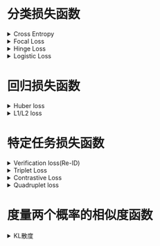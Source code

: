 # 分类损失函数
<details>
  <summary>Cross Entropy</summary>
  <h2>1. 损失函数介绍</h2>
    <br />交叉熵（Cross Entropy）是Shannon信息论中一个重要概念，主要用于度量两个概率分布间的差异性信息。
    <br />交叉熵损失函数用于度量实际输出（概率）与期望输出（概率）的距离，也就是交叉熵的值越小，两个概率分布就越接近。
    <br />交叉熵函数常用于分类(classification)。
  <h2>2. 表达式</h2>
    <br />Cross Entropy Loss 定义如下:
    <br /><img src = "figures/CELoss.png" width = "50%">
  <h2>3. 代码实现</h2>
    <br />Cross Entropy Loss的Python代码
    <pre>
    
    def cross_entropy(a, y):
        return np.sum(np.nan_to_num(-y*np.log(a)-(1-y)*np.log(1-a)))

    # tensorflow version
    loss = tf.reduce_mean(-tf.reduce_sum(y_*tf.log(y), reduction_indices=[1]))

    # numpy version
    loss = np.mean(-np.sum(y_*np.log(y), axis=1))</pre>
</details>

<details>
  <summary>Focal Loss</summary>
  <h2>1. 损失函数介绍</h2>
    <br /> Focal Loss是用于分类问题的带参损失函数, 当前object detection算法：
    <br /> 1. two-stage detector: Faster-RCNN为代表，需要region proposal的算法，由于RPN需要对object进行两次过滤(2-stage)，准确率较高但速度慢
    <br /> 2. one-stage detector: YOLO为代表，速度快准确率不高
    <br /> Focal loss 的目的是让one-stage在维持速度的前提下达到two-stage准确率。作者认为one-stage准确率不佳的核心原因：样本类别不均衡。Focal Loss采用调制因子来减少易分类样本的权重，从而使得模型在训练时更专注于难分类的样本。
  <h2>2. 表达式</h2>
    <br />focal Loss 定义如下:
    <br /><img src = "figures/focal_loss.png" width = "50%">
  <h2>3. 代码实现</h2>
    <br />Focal损失函数的Python代码
    <pre>
       class FocalLoss(nn.Module):
          def __init__(self, gamma=0,alpha=1):
              super(FocalLoss, self).__init__()
              self.gamma = gamma
              self.ce = nn.CrossEntropyLoss()
              self.alpha=alpha
          def forward(self, input, target):
              logp = self.ce(input, target)
              p = torch.exp(-logp)
              loss = (1 - p) ** self.gamma * logp
              loss = self.alpha*loss
              return loss.mean()</pre>
</details>

<details>
  <summary>Hinge Loss</summary>
  <h2>1. 损失函数介绍</h2>
    <br /> 用于2分类问题的不带参损失函数，标签值y的取值+1/-1, 预测值y'∈R, 该二分类问题的目标函数的要求：当y大于等于+1或者小于等于-1时，都是分类器确定的分类结果，此时的损失函数loss为0；而当预测值y'∈(−1,1)时，分类器对分类结果不确定，loss不为0。显然，当y'=0时，loss达到最大值重，从而使得模型在训练时更专注于难分类的样本。
  <h2>2. 表达式</h2>
    <br />Hinge Loss 定义如下:
    <br /><img src = "figures/hinge_loss.png" width = "50%">
  <h2>3. 代码实现</h2>
    <br />Hinge损失函数的Python代码
    <pre>
       loss = max(0, 1-target*prediction)</pre>
</details>

<details>
  <summary>Logistic Loss</summary>
  <h2>1. 损失函数介绍</h2>
    <br /> 用于二分类问题的损失函数
  <h2>2. 表达式</h2>
    <br />Logistic Loss 定义如下:
    <br /><img src = "figures/Logistic_loss.png" width = "50%">
  <h2>3. 代码实现</h2>
    <br />Logistic损失函数的Python代码
    <pre>
       loss = 1 / (1 + torch.exp(-x))</pre>
</details>



# 回归损失函数
<details>
  <summary>Huber loss</summary>
  <h2>1. 损失函数介绍</h2>
    <br /> Huber Loss 是一个用于回归问题的带参损失函数, 优点是能增强平方误差损失函数(MSE, mean square error)对离群点的鲁棒性。
    <br /> 当预测偏差小于 δ 时，它采用平方误差,当预测偏差大于 δ 时，采用的线性误差。
    <br /> 相比于最小二乘的线性回归，HuberLoss降低了对离群点的惩罚程度，所以 HuberLoss 是一种常用的鲁棒的回归损失函数。
  <h2>2. 表达式</h2>
    <br />Huber Loss 定义如下:
    <br /><img src = "figures/Huber Loss.png" width = "50%">
  <h2>3. 代码实现</h2>
    <br />Huber损失函数的Python代码
    <pre># huber 损失
def huber(true, pred, delta):
    loss = np.where(np.abs(true-pred) < delta , 0.5*((true-pred)**2), delta*np.abs(true - pred) - 0.5*(delta**2))
    return np.sum(loss)</pre>
</details>

<details>
  <summary>L1/L2 loss</summary>
  <h2>1. L1-norm loss function</h2>
    <br /><img src = "figures/L1.png" width = "100%">
  <h2>2. L2-norm loss function</h2>
    <br /><img src = "figures/L2.png" width = "100%">
  <h2>3. L1和L2 损失函数区别</h2>
    <br />L2损失函数是最最常用的损失函数，在回归问题中，也就是我们耳熟能详的最小二乘法。并且在满足高斯马尔可夫条件的时候，可以证明使用L2损失函数所得的参数具有无偏性和有效性。
    <br />但是，L1损失函数也有其自己的优点，下面我们对两个损失函数进行比较。
    <br /><img src = "figures/L1L2.png" width = "100%"> 
    <br />稳健性:
    <br />L1损失函数稳健性强是它最大的优点。面对误差较大的观测，L1损失函数不容易受到它的影响。这是因为:L1损失函数增加的只是一个误差，而L2损失函数增加的是误差的平方。当误差较大时，使用L2损失函数，我们需要更大程度的调整模型以适应这个观测，所以L2损失函数没有L1损失函数那么稳定。
    <br />那么，当我们认为模型中可能存在异常值时，使用L1损失函数可能会更好；但是，当我们需要把误差较大的观测也纳入模型中时，使用L2损失函数更好一些。
    <br />解的稳定性:
    <br />首先，从求解效率上来说，L2损失函数处处可导，而L1损失函数在零点位置是不可导的，这就使得使用L2损失函数求解可以得到一个解析解，而L1损失函数则没有；
    <br />其次，当数据有一个微小的变化时，L1损失函数的变化更大，其解更加的不稳定。

  <h2>4. 代码实现</h2>
    <br />L1/L2 loss的Python代码
    <pre>
    import numpy as np
    #定义L1损失函数
    def L1_loss(y_true,y_pre): 
        return np.sum(np.abs(y_true-y_pre))
    #定义L2损失函数
    def L2_loss(y_true,y_pre):
        return np.sum(np.square(y_true-y_pre))</pre>
</details>

# 特定任务损失函数
<details>
  <summary>Verification loss(Re-ID)</summary>
  <h2>1. 损失函数介绍</h2>
  <h2>2. 表达式</h2>
</details>
  
<details>
  <summary>Triplet Loss</summary>
  <h2>1. 损失函数介绍</h2>
    <br /> 回归问题损失函数，用于人脸识别，学习人脸的embedding, 相似的人脸对应的embedding在特征空间内相近，以此距离作人脸识别
  <h2>2. 表达式</h2>
    <br />Triplet Loss 定义如下:
    <br /> (a, p, n) a: anchor, p: positive sample, n: negetive sample
    <br /><img src = "figures/Triplet_loss.png" width = "50%">
  <h2>3. 代码实现</h2>
    <br />Triplet损失函数的Python代码
    <pre>
       triplet_loss = np.maximum(positive_dist - negative_dist + margin, 0.0)</pre>
</details>

<details>
  <summary>Contrastive Loss</summary>
  <h2>1. 损失函数介绍</h2>
    <br /> 对比学习的损失函数，使近似样本之间的距离越小越好。不近似样本之间的距离如果小于m，则通过互斥使其距离接近m。
  <h2>2. 表达式</h2>
    <br />Contrastive Loss 定义如下:
    <br /><img src = "figures/contrastive_loss.png" width = "50%">
  <h2>3. 代码实现</h2>
    <br />交叉损失函数的Python代码
    <pre>
  class ContrastiveLoss(torch.nn.Module):
    def __init__(self, margin=2.0):
        super(ContrastiveLoss, self).__init__()
        self.margin = margin
    def forward(self, output1, output2, label):
        euclidean_distance = F.pairwise_distance(output1, output2)
        loss_contrastive = torch.mean((1-label)*torch.pow(euclidean_distance, 2)\
          +(label)*torch.pow(torch.clamp(self.margin - euclidean_distance, min=0.0), 2))     
        return loss_contrastive</pre>
</details>
  
<details>
  <summary>Quadruplet loss</summary>
  <h2>1. 损失函数介绍</h2>
    <br /> 对比学习的损失函数，一部分就是正常的triplet loss，这部分loss能够让模型区分出正样本对和负样本对之间的相对距离。另一部分是正样本对和其他任意负样本对之前的相对距离。这一部分约束可以理解成最小的类间距离都要大于类内距离。
  <h2>2. 表达式</h2>
    <br />>Quadruplet loss 定义如下:
    <br /><img src = "figures/Quadruplet_loss.png" width = "50%">
  <h2>3. 代码实现</h2>
    <br />Quadruplet loss函数的Python代码
    <pre>
  import tensorflow as tf
  def bh_quadruplet_loss(dists, labels):
    # Defines the "batch hard" quadruplet loss function.
    same_identity_mask = tf.equal(tf.expand_dims(labels, axis=1),tf.expand_dims(labels, axis=0))
    negative_mask = tf.logical_not(same_identity_mask)
    positive_mask = tf.logical_xor(same_identity_mask,tf.eye(tf.shape(labels)[0], dtype=tf.bool))
    different_mask = tf.logical_and(negative_mask,positive_mask )   #create the different probe of data
    furthest_positive = tf.reduce_max(dists * tf.cast(positive_mask, tf.float32), axis=1)
    closest_negative = tf.map_fn(lambda x: tf.reduce_min(tf.boolean_mask(x[0], x[1])),
                                 (dists, negative_mask), tf.float32)
    different_negative = tf.map_fn(lambda x: tf.reduce_min(tf.boolean_mask(x[0], x[1])),
                                 (dists, different_mask), tf.float32)
    diff = 2*furthest_positive - closest_negative-different_negative
    return tf.maximum(diff + TL_MARGIN, 0.0)
</details>

# 度量两个概率的相似度函数
<details>
  <summary>KL散度</summary>
  <h2>1. 损失函数介绍</h2>
    <br /> 相对熵，又被称为KL散度或信息散度，是两个概率分布间差异的非对称性度量 。在信息论中，相对熵等价于两个概率分布的信息熵的差值，若其中一个概率分布为真实分布，另一个为理论（拟合）分布，则此时相对熵等于交叉熵与真实分布的信息熵之差，表示使用理论分布拟合真实分布时产生的信息损耗 。
  <h2>2. 表达式</h2>
    <br />>KL散度定义如下（注意：p*log（p）-p*log(q)=p*log（p/q)，前者更利于推导的理解，后者实现起来更方便）:
    <br /><img src = "figures/KL.png" width = "50%">
  <h2>3. 代码实现</h2>
    <br />KL散度的Python代码
    <pre>
  def KL(P,Q):
    return sum(P * log(P / Q))
</details>
